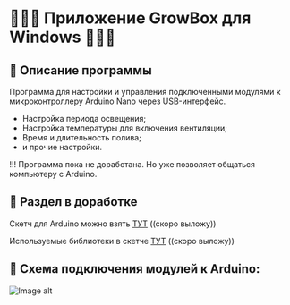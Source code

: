 # 🥬🥬🥬 Приложение GrowBox для Windows 🥬🥬🥬

🥬 Описание программы
---
Программа для настройки и управления подключенными модулями к микроконтроллеру Arduino Nano через USB-интерфейс.
 - Настройка периода освещения;
 - Настройка температуры для включения вентиляции;
 - Время и длительность полива;
 - и прочие настройки.
 
 !!! Программа пока не доработана. Но уже позволяет общаться компьютеру с Arduino.


🥬 Раздел в доработке
---
Скетч для Arduino можно взять [ТУТ](https://github.com/Mork0vkin/GrowBoxWinApp/raw/master/ "Скоро выложу") ((скоро выложу))

Используемые библиотеки в скетче [ТУТ](https://github.com/Mork0vkin/GrowBoxWinApp/raw/master/ "Скоро выложу") ((скоро выложу))


🥬 Схема подключения модулей к Arduino:
---
![Image alt](https://github.com/Mork0vkin/GrowBoxWinApp/raw/master/scheme.jpg)

